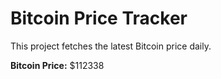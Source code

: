 # Bitcoin Price Tracker

This project fetches the latest Bitcoin price daily.

**Bitcoin Price:** $112338
